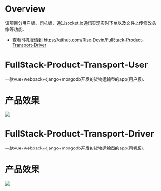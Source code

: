 # Overview
该项目分用户版、司机版，通过socket.io通讯实现实时下单以及文件上传修改头像等功能。

* 查看司机版请到 https://github.com/Rise-Devin/FullStack-Product-Transport-Driver

# FullStack-Product-Transport-User
一款vue+webpack+django+mongodb开发的货物运输型的app(用户版).
# 产品效果
![](https://raw.githubusercontent.com/Rise-Devin/FullStack-Product-Transport-User/master/media/tohcart-user.gif)

# FullStack-Product-Transport-Driver
一款vue+webpack+django+mongodb开发的货物运输型的app(司机版).

# 产品效果
![](https://raw.githubusercontent.com/Rise-Devin/FullStack-Product-Transport-Driver/master/tohcart.gif)


